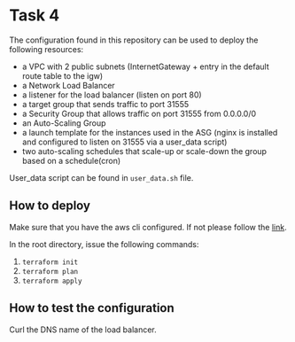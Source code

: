# Task 4

The configuration found in this repository can be used to deploy the following resources:
 - a VPC with 2 public subnets (InternetGateway + entry in the default route table to the igw)
 - a Network Load Balancer
 - a listener for the load balancer (listen on port 80)
 - a target group that sends traffic to port 31555
 - a Security Group that allows traffic on port 31555 from 0.0.0.0/0
 - an Auto-Scaling Group
 - a launch template for the instances used in the ASG (nginx is installed and configured to listen on 31555 via a user_data script)
 - two auto-scaling schedules that scale-up or scale-down the group based on a schedule(cron)

 User_data script can be found in `user_data.sh` file.

 ## How to deploy
 Make sure that you have the aws cli configured. If not please follow the [link](https://learn.hashicorp.com/tutorials/terraform/aws-build?in=terraform/aws-get-started).

In the root directory, issue the following commands:
 1. `terraform init`
 2. `terraform plan` 
 3. `terraform apply`

 ## How to test the configuration
 Curl the DNS name of the load balancer.